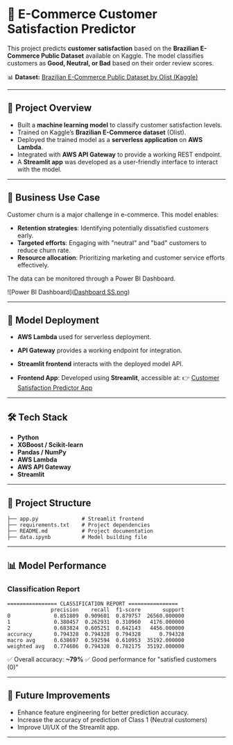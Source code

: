 # 🛒 E-Commerce Customer Satisfaction Predictor

This project predicts **customer satisfaction** based on the **Brazilian E-Commerce Public Dataset** available on Kaggle. The model classifies customers as **Good, Neutral, or Bad** based on their order review scores.

📊 **Dataset:** [Brazilian E-Commerce Public Dataset by Olist (Kaggle)](https://www.kaggle.com/datasets/olistbr/brazilian-ecommerce)

---

## 🚀 Project Overview

* Built a **machine learning model** to classify customer satisfaction levels.
* Trained on Kaggle’s **Brazilian E-Commerce dataset** (Olist).
* Deployed the trained model as a **serverless application** on **AWS Lambda**.
* Integrated with **AWS API Gateway** to provide a working REST endpoint.
* A **Streamlit app** was developed as a user-friendly interface to interact with the model.

---

## 💼 Business Use Case

Customer churn is a major challenge in e-commerce.
This model enables:

* **Retention strategies**: Identifying potentially dissatisfied customers early.
* **Targeted efforts**: Engaging with "neutral" and "bad" customers to reduce churn rate.
* **Resource allocation**: Prioritizing marketing and customer service efforts effectively.

The data can be monitored through a Power BI Dashboard.

![Power BI Dashboard]([Dashboard SS.png](https://github.com/Malavika-R/e-commerce-project/blob/main/Dashboard%20SS.png))

---

## 🤖 Model Deployment

* **AWS Lambda** used for serverless deployment.
* **API Gateway** provides a working endpoint for integration.
* **Streamlit frontend** interacts with the deployed model API.

* **Frontend App**: Developed using **Streamlit**, accessible at:
  👉 [Customer Satisfaction Predictor App](https://e-commerce-project-nfjva46rtankjnrlt5kkia.streamlit.app)

---

## 🛠️ Tech Stack

* **Python**
* **XGBoost / Scikit-learn**
* **Pandas / NumPy**
* **AWS Lambda**
* **AWS API Gateway**
* **Streamlit**

---

## 📂 Project Structure

```
├── app.py              # Streamlit frontend
├── requirements.txt    # Project dependencies
├── README.md           # Project documentation
├── data.ipynb          # Model building file
```

---


## 📊 Model Performance

### Classification Report

```
================ CLASSIFICATION REPORT ================
              precision    recall  f1-score       support
0              0.851809  0.909601  0.879757  26560.000000
1              0.380457  0.262931  0.310960   4176.000000
2              0.683824  0.605251  0.642143   4456.000000
accuracy       0.794328  0.794328  0.794328      0.794328
macro avg      0.638697  0.592594  0.610953  35192.000000
weighted avg   0.774606  0.794328  0.782175  35192.000000
```

✅ Overall accuracy: **\~79%**
✅ Good performance for "satisfied customers (0)"

---

## 🔮 Future Improvements

* Enhance feature engineering for better prediction accuracy.
* Increase the accuracy of prediction of Class 1 (Neutral customers)
* Improve UI/UX of the Streamlit app.

---
